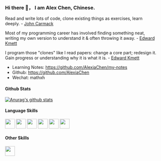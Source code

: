 ### Hi there 👋， I am Alex Chen, Chinese.
 
 Read and write lots of code, clone existing things as exercises, learn deeply.  - [John Carmack](https://twitter.com/ID_AA_Carmack/status/735315594262745088)
 
 Most of my programming career has involved finding something neat, writing my own version to understand it & often throwing it away. - [Edward Kmett](https://twitter.com/kmett/status/738675156583866370)
 
 I program those "clones" like I read papers: change a core part; redesign it. Gain progress or understanding why it is what it is. - [Edward Kmett](https://twitter.com/kmett/status/738675988972834817)

* Learning Notes: https://github.com/AlexiaChen/my-notes
* Github: https://github.com/AlexiaChen
* Wechat: mathxh


#### Github Stats

[![Anurag's github stats](https://github-readme-stats.vercel.app/api?username=AlexiaChen&theme=gruvbox)](https://github.com/anuraghazra/github-readme-stats) 

#### Language Skills

<code><img height="32" width="32" src="https://unpkg.com/simple-icons@v3/icons/python.svg" /></code>
<code><img height="32" width="32" src="https://unpkg.com/simple-icons@v3/icons/cplusplus.svg" /></code>
<code><img height="32" width="32" src="https://unpkg.com/simple-icons@v3/icons/go.svg" /></code>
<code><img height="32" width="32" src="https://unpkg.com/simple-icons@v3/icons/rust.svg" /></code>
<code><img height="32" width="32" src="https://unpkg.com/simple-icons@3.13.0/icons/csharp.svg"/></code>
<code><img height="32" width="32" src="https://unpkg.com/simple-icons@v3/icons/javascript.svg" /></code>

#### Other Skills

<code><img height="32" width="32" src="https://unpkg.com/simple-icons@v3/icons/linux.svg" /></code>








